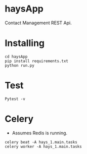 # haysApp
Contact Management REST Api.

# Installing
```
cd haysApp
pip install requirements.txt
python run.py
```

# Test
```
Pytest -v
```

# Celery
* Assumes Redis is running.
```
celery beat -A hays_1.main.tasks
celery worker -A hays_1.main.tasks
```
